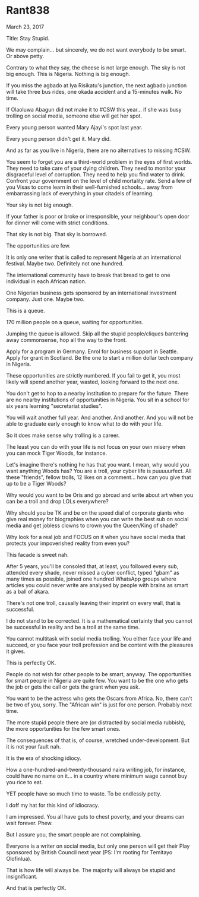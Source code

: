 # Rant838


March 23, 2017

Title: Stay Stupid.

We may complain... but sincerely, we do not want everybody to be smart. Or above petty.

Contrary to what they say, the cheese is not large enough. The sky is not big enough. This is Nigeria. Nothing is big enough.

If you miss the agbado at Iya Risikatu's junction, the next agbado junction will take three bus rides, one okada accident and a 15-minutes walk. No time.

If Olaoluwa Abagun did not make it to #CSW this year... if she was busy trolling on social media, someone else will get her spot.

Every young person wanted Mary Ajayi's spot last year.

Every young person didn't get it. Mary did.

And as far as you live in Nigeria, there are no alternatives to missing #CSW.

You seem to forget you are a third-world problem in the eyes of first worlds. They need to take care of your dying children. They need to monitor your disgraceful level of corruption. They need to help you find water to drink. Confront your government on the level of child mortality rate. Send a few of you Visas to come learn in their well-furnished schools... away from embarrassing lack of everything in your citadels of learning.

Your sky is not big enough.

If your father is poor or broke or irresponsible, your neighbour's open door for dinner will come with strict conditions.

That sky is not big. That sky is borrowed.

The opportunities are few.

It is only one writer that is called to represent Nigeria at an international festival. Maybe two. Definitely not one hundred.

The international community have to break that bread to get to one individual in each African nation.

One Nigerian business gets sponsored by an international investment company. Just one. Maybe two.

This is a queue.

170 million people on a queue, waiting for opportunities. 

Jumping the queue is allowed. Skip all the stupid people/cliques bantering away commonsense, hop all the way to the front.

Apply for a program in Germany. Enrol for business support in Seattle. Apply for grant in Scotland. Be the one to start a million dollar tech company in Nigeria. 

These opportunities are strictly numbered. If you fail to get it, you most likely will spend another year, wasted, looking forward to the next one.

You don't get to hop to a nearby institution to prepare for the future. There are no nearby institutions of opportunities in Nigeria. You sit in a school for six years learning "secretariat studies".

You will wait another full year. And another. And another. And you will not be able to graduate early enough to know what to do with your life.

So it does make sense why trolling is a career.

The least you can do with your life is not focus on your own misery when you can mock Tiger Woods, for instance.

Let's imagine there's nothing he has that you want. I mean, why would you want anything Woods has? You are a troll, your cyber life is puuuuurfect. All these "friends", fellow trolls, 12 likes on a comment... how can you give that up to be a Tiger Woods?

Why would you want to be Oris and go abroad and write about art when you can be a troll and drop LOLs everywhere?

Why should you be TK and be on the speed dial of corporate giants who give real  money for biographies when you can write the best sub on social media and get jobless clowns to crown you the Queen/King of shade?

Why look for a real job and FOCUS on it when you have social media that protects your impoverished reality from even you?

This facade is sweet nah.

After 5 years, you'll be consoled that, at least, you followed every sub, attended every shade, never missed a cyber conflict, typed "gbam" as many times as possible, joined one hundred WhatsApp groups where articles you could never write are analysed by people with brains as smart as a ball of akara.

There's not one troll, causally leaving their imprint on every wall, that is successful.

I do not stand to be corrected. It is a mathematical certainty that you cannot be successful in reality and be a troll at the same time.

You cannot multitask with social media trolling. You either face your life and succeed, or you face your troll profession and be content with the pleasures it gives.

This is perfectly OK.

People do not wish for other people to be smart, anyway. The opportunities for smart people in Nigeria are quite few. You want to be the one who gets the job or gets the call or gets the grant when you ask.

You want to be the actress who gets the Oscars from Africa. No, there can't be two of you, sorry. The "African win" is just for one person. Probably next time.

The more stupid people there are (or distracted by social media rubbish), the more opportunities for the few smart ones.

The consequences of that is, of course, wretched under-development. But it is not your fault nah. 

It is the era of shocking idiocy.

How a one-hundred-and-twenty-thousand naira writing job, for instance, could have no name on it... in a country where minimum wage cannot buy you rice to eat.

YET people have so much time to waste. To be endlessly petty.

I doff my hat for this kind of idiocracy. 

I am impressed. You all have guts to chest poverty, and your dreams can wait forever. Phew.

But I assure you, the smart people are not complaining.

Everyone is a writer on social media, but only one person will get their Play sponsored by British Council next year (PS: I'm rooting for Temitayo Olofinlua).

That is how life will always be. The majority will always be stupid and insignificant.

And that is perfectly OK.